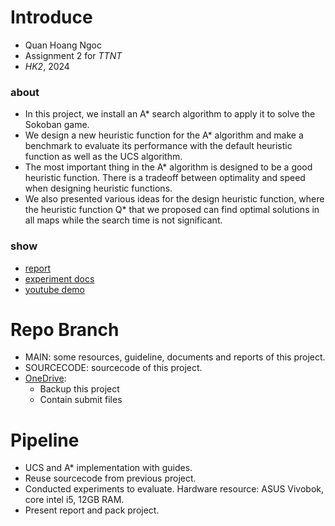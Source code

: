 # Introduce 
- Quan Hoang Ngoc
- Assignment 2 for _TTNT_
- _HK2_, 2024
### about 
- In this project, we install an A* search algorithm to apply it to solve the Sokoban game.
- We design a new heuristic function for the A* algorithm and make a benchmark to evaluate its performance with the default heuristic function as well as the UCS algorithm. 
- The most important thing in the A* algorithm is designed to be a good heuristic function. There is a tradeoff between optimality and speed when designing heuristic functions.
- We also presented various ideas for the design heuristic function, where the heuristic function Q* that we proposed can find optimal solutions in all maps while the search time is not significant.
### show 
- [report]()
- [experiment docs]()
- [youtube demo]()
# Repo Branch 
- MAIN: some resources, guideline, documents and reports of this project.
- SOURCECODE: sourcecode of this project.
- [OneDrive]():
  - Backup this project
  - Contain submit files   
# Pipeline
- UCS and A* implementation with guides. 
- Reuse sourcecode from previous project.
- Conducted experiments to evaluate. Hardware resource: ASUS Vivobok, core intel i5, 12GB RAM.
- Present report and pack project. 
